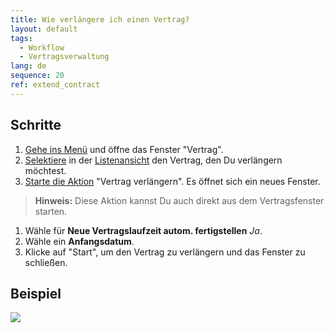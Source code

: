 ```yaml
---
title: Wie verlängere ich einen Vertrag?
layout: default
tags:
  - Workflow
  - Vertragsverwaltung
lang: de
sequence: 20
ref: extend_contract
---
```


## Schritte
1. [Gehe ins Menü](Menu) und öffne das Fenster "Vertrag".
1. [Selektiere](AuswahlBelege) in der [Listenansicht](Ansichten) den Vertrag, den Du verlängern möchtest.
1. [Starte die Aktion](AktionStarten) "Vertrag verlängern". Es öffnet sich ein neues Fenster.
 >**Hinweis:** Diese Aktion kannst Du auch direkt aus dem Vertragsfenster starten.

1. Wähle für **Neue Vertragslaufzeit autom. fertigstellen** *Ja*.
1. Wähle ein **Anfangsdatum**.
1. Klicke auf "Start", um den Vertrag zu verlängern und das Fenster zu schließen.

## Beispiel
![](assets/Vertrag_verlaengern.gif)
